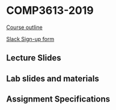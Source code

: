 # COMP3613-2019

[Course outline](https://github.com/InzamamRahaman/COMP3613-2019/blob/master/course_admin/COMP3613-Course-Outline.pdf)

[Slack Sign-up form](https://docs.google.com/forms/d/e/1FAIpQLSehpVHHpV_HjT4nB5eN4Pc5tex_BJ1tH0z4QzdamOSy26MO2A/viewform)

## Lecture Slides

## Lab slides and materials

## Assignment Specifications

